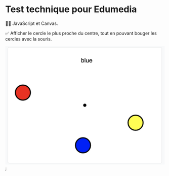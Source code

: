 # Test technique pour Edumedia

👨‍💻 JavaScript et Canvas.

✅ Afficher le cercle le plus proche du centre, tout en pouvant bouger les cercles avec la souris.

![Capture de l'exercice](./readme/exercice.png);
